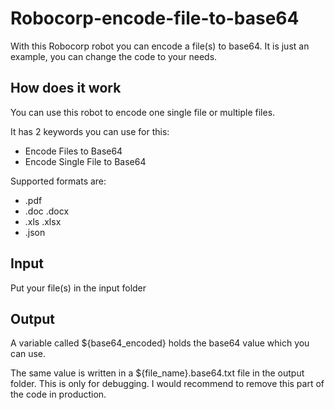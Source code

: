 # Robocorp-encode-file-to-base64
With this Robocorp robot you can encode a file(s) to base64.
It is just an example, you can change the code to your needs.

## How does it work
You can use this robot to encode one single file or multiple files.

It has 2 keywords you can use for this:
 - Encode Files to Base64
 - Encode Single File to Base64

Supported formats are: 
 - .pdf 
 - .doc .docx 
 - .xls .xlsx 
 - .json

## Input
Put your file(s) in the input folder

## Output
A variable called ${base64_encoded} holds the base64 value which you can use.

The same value is written in a ${file_name}.base64.txt file in the output folder. This is only for debugging.
I would recommend to remove this part of the code in production.




